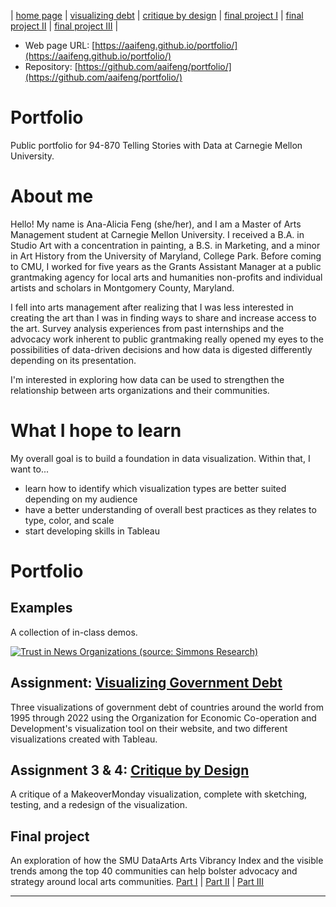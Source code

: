 | [home page](https://aaifeng.github.io/portfolio/) | [visualizing debt](visualizing-government-debt) | [critique by design](critique-by-design) | [final project I](final-project-part-one) | [final project II](final-project-part-two) | [final project III](final-project-part-three) |

- Web page URL: [https://aaifeng.github.io/portfolio/](https://aaifeng.github.io/portfolio/)
- Repository: [https://github.com/aaifeng/portfolio/](https://github.com/aaifeng/portfolio/)

# Portfolio
Public portfolio for 94-870 Telling Stories with Data at Carnegie Mellon University. 

# About me
Hello! My name is Ana-Alicia Feng (she/her), and I am a Master of Arts Management student at Carnegie Mellon University. I received a B.A. in Studio Art with a concentration in painting, a B.S. in Marketing, and a minor in Art History from the University of Maryland, College Park. Before coming to CMU, I worked for five years as the Grants Assistant Manager at a public grantmaking agency for local arts and humanities non-profits and individual artists and scholars in Montgomery County, Maryland.

I fell into arts management after realizing that I was less interested in creating the art than I was in finding ways to share and increase access to the art. Survey analysis experiences from past internships and the advocacy work inherent to public grantmaking really opened my eyes to the possibilities of data-driven decisions and how data is digested differently depending on its presentation.

I'm interested in exploring how data can be used to strengthen the relationship between arts organizations and their communities.

# What I hope to learn
My overall goal is to build a foundation in data visualization. Within that, I want to...

- learn how to identify which visualization types are better suited depending on my audience
- have a better understanding of overall best practices as they relates to type, color, and scale
- start developing skills in Tableau

# Portfolio

## Examples
A collection of in-class demos.
<div class='tableauPlaceholder' id='viz1698951894085' style='position: relative'><noscript><a href='#'><img alt='Trust in News Organizations (source: Simmons Research) ' src='https:&#47;&#47;public.tableau.com&#47;static&#47;images&#47;Me&#47;MediaTrust_In-classExercise&#47;MediaTrust&#47;1_rss.png' style='border: none' /></a></noscript><object class='tableauViz'  style='display:none;'><param name='host_url' value='https%3A%2F%2Fpublic.tableau.com%2F' /> <param name='embed_code_version' value='3' /> <param name='site_root' value='' /><param name='name' value='MediaTrust_In-classExercise&#47;MediaTrust' /><param name='tabs' value='no' /><param name='toolbar' value='yes' /><param name='static_image' value='https:&#47;&#47;public.tableau.com&#47;static&#47;images&#47;Me&#47;MediaTrust_In-classExercise&#47;MediaTrust&#47;1.png' /> <param name='animate_transition' value='yes' /><param name='display_static_image' value='yes' /><param name='display_spinner' value='yes' /><param name='display_overlay' value='yes' /><param name='display_count' value='yes' /><param name='language' value='en-US' /><param name='filter' value='publish=yes' /></object></div>                
<script type='text/javascript'>                    
  var divElement = document.getElementById('viz1698951894085');                    
  var vizElement = divElement.getElementsByTagName('object')[0];                    
  vizElement.style.width='100%';vizElement.style.height=(divElement.offsetWidth*0.75)+'px';                    
  var scriptElement = document.createElement('script');                    
  scriptElement.src = 'https://public.tableau.com/javascripts/api/viz_v1.js';                    
  vizElement.parentNode.insertBefore(scriptElement, vizElement);                
</script>


## Assignment: [Visualizing Government Debt](visualizing-government-debt)
Three visualizations of government debt of countries around the world from 1995 through 2022 using the Organization for Economic Co-operation and Development's visualization tool on their website, and two different visualizations created with Tableau.

## Assignment 3 & 4: [Critique by Design](critique-by-design)
A critique of a MakeoverMonday visualization, complete with sketching, testing, and a redesign of the visualization.

## Final project
An exploration of how the SMU DataArts Arts Vibrancy Index and the visible trends among the top 40 communities can help bolster advocacy and strategy around local arts communities. 
[Part I](final-project-part-one) | [Part II](final-project-part-two) | [Part III](final-project-part-three)

---
